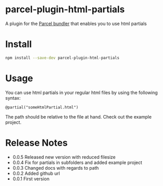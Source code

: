 # parcel-plugin-html-partials

A plugin for the [Parcel bundler](https://parceljs.org/) that enables you to use html partials

# Install

```bash
npm install --save-dev parcel-plugin-html-partials
```

# Usage

You can use html partials in your regular html files by using the following syntax:

`@partial("someHtmlPartial.html")`

The path should be relative to the file at hand. Check out the example project.

# Release Notes
 - 0.0.5 Released new version with reduced filesize
 - 0.0.4 Fix for partials in subfolders and added example project
 - 0.0.3 Changed docs with regards to path
 - 0.0.2 Added github url
 - 0.0.1 First version 
